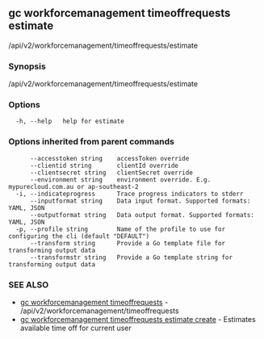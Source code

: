 ## gc workforcemanagement timeoffrequests estimate

/api/v2/workforcemanagement/timeoffrequests/estimate

### Synopsis

/api/v2/workforcemanagement/timeoffrequests/estimate

### Options

```
  -h, --help   help for estimate
```

### Options inherited from parent commands

```
      --accesstoken string    accessToken override
      --clientid string       clientId override
      --clientsecret string   clientSecret override
      --environment string    environment override. E.g. mypurecloud.com.au or ap-southeast-2
  -i, --indicateprogress      Trace progress indicators to stderr
      --inputformat string    Data input format. Supported formats: YAML, JSON
      --outputformat string   Data output format. Supported formats: YAML, JSON
  -p, --profile string        Name of the profile to use for configuring the cli (default "DEFAULT")
      --transform string      Provide a Go template file for transforming output data
      --transformstr string   Provide a Go template string for transforming output data
```

### SEE ALSO

* [gc workforcemanagement timeoffrequests](gc_workforcemanagement_timeoffrequests.html)	 - /api/v2/workforcemanagement/timeoffrequests
* [gc workforcemanagement timeoffrequests estimate create](gc_workforcemanagement_timeoffrequests_estimate_create.html)	 - Estimates available time off for current user


